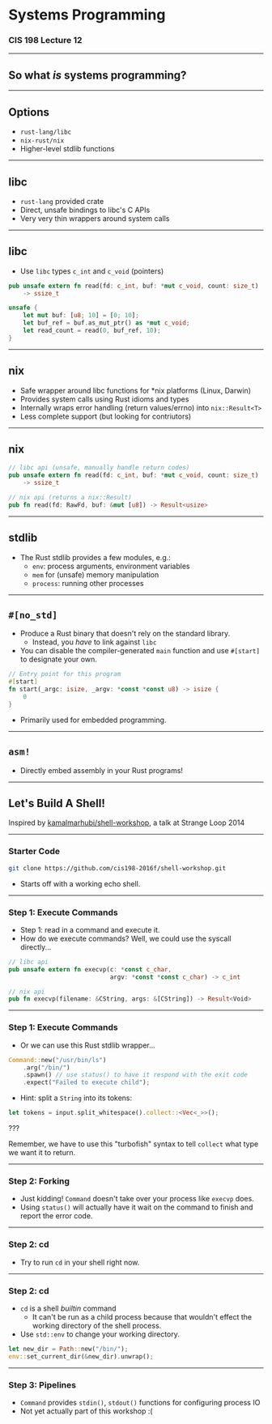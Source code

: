 # Systems Programming

### CIS 198 Lecture 12

---
## So what _is_ systems programming?

---
## Options

- `rust-lang/libc`
- `nix-rust/nix`
- Higher-level stdlib functions

---
## libc

- `rust-lang` provided crate
- Direct, unsafe bindings to libc's C APIs
- Very very thin wrappers around system calls

---
## libc

- Use `libc` types `c_int` and `c_void` (pointers)

```rust
pub unsafe extern fn read(fd: c_int, buf: *mut c_void, count: size_t)
    -> ssize_t

unsafe {
    let mut buf: [u8; 10] = [0; 10];
    let buf_ref = buf.as_mut_ptr() as *mut c_void;
    let read_count = read(0, buf_ref, 10);
}
```

---
## nix

- Safe wrapper around libc functions for \*nix platforms (Linux, Darwin)
- Provides system calls using Rust idioms and types
- Internally wraps error handling (return values/errno) into `nix::Result<T>`
- Less complete support (but looking for contriutors)

---
## nix

```rust
// libc api (unsafe, manually handle return codes)
pub unsafe extern fn read(fd: c_int, buf: *mut c_void, count: size_t)
    -> ssize_t

// nix api (returns a nix::Result)
pub fn read(fd: RawFd, buf: &mut [u8]) -> Result<usize>
```

---
## stdlib

- The Rust stdlib provides a few modules, e.g.:
    - `env`: process arguments, environment variables
    - `mem` for (unsafe) memory manipulation
    - `process`: running other processes

---
## `#[no_std]`

- Produce a Rust binary that doesn't rely on the standard library.
    - Instead, you _have_ to link against `libc`
- You can disable the compiler-generated `main` function and use `#[start]` to
  designate your own.
```rust
// Entry point for this program
#[start]
fn start(_argc: isize, _argv: *const *const u8) -> isize {
    0
}
```
- Primarily used for embedded programming.

---
## `asm!`

- Directly embed assembly in your Rust programs!

---
## Let's Build A Shell!

Inspired by [kamalmarhubi/shell-workshop], a talk at Strange Loop 2014

[kamalmarhubi/shell-workshop]: https://github.com/kamalmarhubi/shell-workshop

---
### Starter Code

```bash
git clone https://github.com/cis198-2016f/shell-workshop.git
```

- Starts off with a working echo shell.

---
### Step 1: Execute Commands

- Step 1: read in a command and execute it.
- How do we execute commands? Well, we could use the syscall directly...

```rust
// libc api
pub unsafe extern fn execvp(c: *const c_char,
                            argv: *const *const c_char) -> c_int

// nix api
pub fn execvp(filename: &CString, args: &[CString]) -> Result<Void>
```

---
### Step 1: Execute Commands

- Or we can use this Rust stdlib wrapper...

```rust
Command::new("/usr/bin/ls")
    .arg("/bin/")
    .spawn() // use status() to have it respond with the exit code
    .expect("Failed to execute child");
```

- Hint: split a `String` into its tokens:

```rust
let tokens = input.split_whitespace().collect::<Vec<_>>();
```

???

Remember, we have to use this "turbofish" syntax to tell `collect` what type we
want it to return.

---
### Step 2: Forking

- Just kidding! `Command` doesn't take over your process like `execvp` does.
- Using `status()` will actually have it wait on the command to finish and
  report the error code.

---
### Step 2: cd

- Try to run `cd` in your shell right now.

---
### Step 2: cd

- `cd` is a shell _builtin_ command
    - It can't be run as a child process because that wouldn't effect the
      working directory of the shell process.
- Use `std::env` to change your working directory.

```rust
let new_dir = Path::new("/bin/");
env::set_current_dir(&new_dir).unwrap();
```

---
### Step 3: Pipelines

- `Command` provides `stdin()`, `stdout()` functions for configuring process IO
- Not yet actually part of this workshop :(
